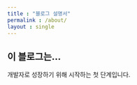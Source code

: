 ```yaml
---
title : "블로그 설명서"
permalink : /about/
layout : single
---
```


## 이 블로그는...
개발자로 성장하기 위해 시작하는 첫 단계입니다.